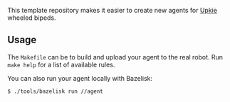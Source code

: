 This template repository makes it easier to create new agents for [Upkie](https://github.com/upkie/upkie) wheeled bipeds.

## Usage

The `Makefile` can be to build and upload your agent to the real robot. Run ``make help`` for a list of available rules.

You can also run your agent locally with Bazelisk:

```bash
$ ./tools/bazelisk run //agent
```
